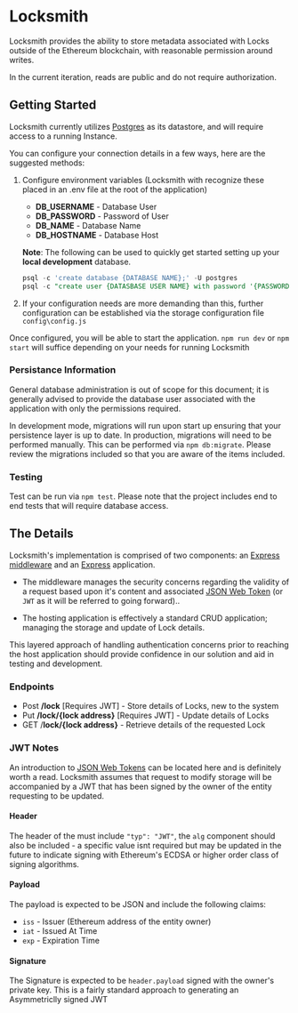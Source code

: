 # Locksmith

Locksmith provides the ability to store metadata associated with Locks outside
of the Ethereum blockchain, with reasonable permission around writes.

In the current iteration, reads are public and do not require authorization.

## Getting Started

Locksmith currently utilizes [Postgres](https://www.postgresql.org/) as its datastore, and will require access to a running Instance. 

You can configure your connection details in a few ways, here are the suggested methods:

1. Configure environment variables (Locksmith with recognize these placed in
 an .env file at the root of the application)
   * **DB_USERNAME** - Database User
   * **DB_PASSWORD** - Password of User
   * **DB_NAME** - Database Name
   * **DB_HOSTNAME** - Database Host




   __Note__: The following can be used to quickly get started setting up your __local development__ database.
   ```sql
   psql -c 'create database {DATABASE NAME};' -U postgres
   psql -c "create user {DATASBASE USER NAME} with password '{PASSWORD}';" -U postgres
   ```

2. If your configuration needs are more demanding than this, further configuration 
can be established via the storage configuration file  `config\config.js`

Once configured, you will be able to start the application. `npm run dev` or `npm start` will suffice depending on your needs for running Locksmith

### Persistance Information

General database administration is out of scope for this document; it is generally
advised to provide the database user associated with the application with only the permissions required.

In development mode, migrations will run upon start up ensuring that your persistence layer is up to date. In production, migrations will need to be performed manually. This can be performed via `npm db:migrate`. Please review the migrations included so that you are aware of the items included.

### Testing

Test can be run via `npm test`. Please note that the project includes end to end tests that
will require database access.

## The Details

Locksmith's implementation is comprised of two components: an [Express middleware](https://expressjs.com/en/guide/using-middleware.html)
and an [Express](https://expressjs.com/) application. 

* The middleware manages the security concerns regarding the validity of a request based upon it's
 content and associated [JSON Web Token](#jwt-notes) (or `JWT` as it will be referred to going forward)..

*  The hosting application is effectively a standard CRUD application; managing the storage
 and update of Lock details.

This layered approach of handling authentication concerns prior to reaching the host application
 should provide confidence in our solution and aid in testing and development. 

### Endpoints

- Post **/lock** [Requires JWT] - Store details of Locks, new to the system
- Put **/lock/{lock address}** [Requires JWT] - Update details of Locks
- GET /**lock/{lock address}** - Retrieve details of the requested Lock

### JWT Notes

An introduction to [JSON Web Tokens](https://jwt.io/introduction/) can be located here and is definitely worth a read.
 Locksmith assumes that request to modify storage will be accompanied by a JWT that has been signed by the owner of the entity requesting to be updated.

#### Header

The header of the must include `"typ": "JWT"`, the `alg` component should also be included -  a
 specific value isnt required but may be updated in the future to indicate signing with Ethereum's ECDSA
  or higher order class of signing algorithms.

#### Payload

The payload is expected to be JSON and include the following claims:

* `iss` - Issuer (Ethereum address of the entity owner)
* `iat` - Issued At Time
* `exp` - Expiration Time 

#### Signature

The Signature is expected to be `header.payload` signed with the owner's private key. This is a fairly 
standard approach to generating an Asymmetriclly signed JWT
